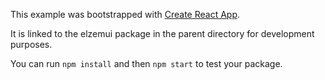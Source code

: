 This example was bootstrapped with [Create React App](https://github.com/facebook/create-react-app).

It is linked to the elzemui package in the parent directory for development purposes.

You can run `npm install` and then `npm start` to test your package.
